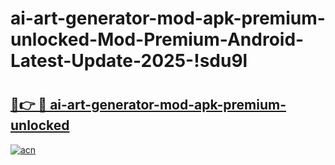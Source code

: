 # ai-art-generator-mod-apk-premium-unlocked-Mod-Premium-Android-Latest-Update-2025-!sdu9l

# <h2><a href="https://krsa01.esa.edu.pl?title=ai-art-generator-mod-apk-premium-unlocked&ref=sdu9l">🔗👉 🔴 ai-art-generator-mod-apk-premium-unlocked</a></h2>

[![acn](https://github.com/user-attachments/assets/0f9c940e-d8b0-45ae-aac7-cd30a18b3e1c)](https://krsa01.esa.edu.pl?title=ai-art-generator-mod-apk-premium-unlocked&ref=sdu9l)

